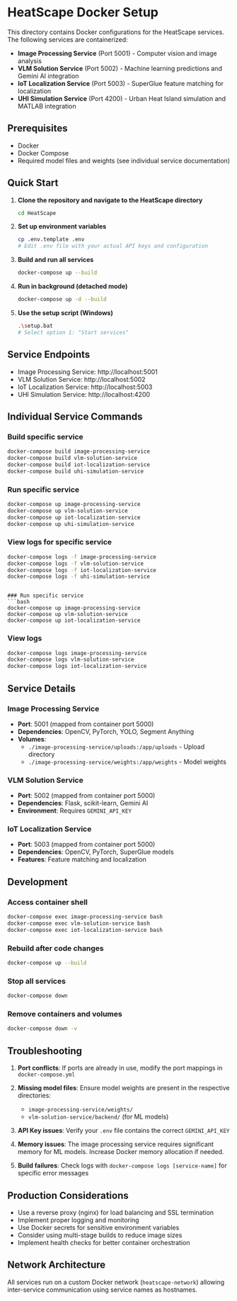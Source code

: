 # HeatScape Docker Setup

This directory contains Docker configurations for the HeatScape services. The following services are containerized:

- **Image Processing Service** (Port 5001) - Computer vision and image analysis
- **VLM Solution Service** (Port 5002) - Machine learning predictions and Gemini AI integration  
- **IoT Localization Service** (Port 5003) - SuperGlue feature matching for localization
- **UHI Simulation Service** (Port 4200) - Urban Heat Island simulation and MATLAB integration

## Prerequisites

- Docker
- Docker Compose
- Required model files and weights (see individual service documentation)

## Quick Start

1. **Clone the repository and navigate to the HeatScape directory**
   ```bash
   cd HeatScape
   ```

2. **Set up environment variables**
   ```bash
   cp .env.template .env
   # Edit .env file with your actual API keys and configuration
   ```

3. **Build and run all services**
   ```bash
   docker-compose up --build
   ```

4. **Run in background (detached mode)**
   ```bash
   docker-compose up -d --build
   ```

5. **Use the setup script (Windows)**
   ```bash
   .\setup.bat
   # Select option 1: "Start services"
   ```

## Service Endpoints

- Image Processing Service: http://localhost:5001
- VLM Solution Service: http://localhost:5002  
- IoT Localization Service: http://localhost:5003
- UHI Simulation Service: http://localhost:4200

## Individual Service Commands

### Build specific service
```bash
docker-compose build image-processing-service
docker-compose build vlm-solution-service
docker-compose build iot-localization-service
docker-compose build uhi-simulation-service
```

### Run specific service
```bash
docker-compose up image-processing-service
docker-compose up vlm-solution-service
docker-compose up iot-localization-service
docker-compose up uhi-simulation-service
```

### View logs for specific service
```bash
docker-compose logs -f image-processing-service
docker-compose logs -f vlm-solution-service
docker-compose logs -f iot-localization-service
docker-compose logs -f uhi-simulation-service
```
```

### Run specific service
```bash
docker-compose up image-processing-service
docker-compose up vlm-solution-service
docker-compose up iot-localization-service
```

### View logs
```bash
docker-compose logs image-processing-service
docker-compose logs vlm-solution-service
docker-compose logs iot-localization-service
```

## Service Details

### Image Processing Service
- **Port**: 5001 (mapped from container port 5000)
- **Dependencies**: OpenCV, PyTorch, YOLO, Segment Anything
- **Volumes**: 
  - `./image-processing-service/uploads:/app/uploads` - Upload directory
  - `./image-processing-service/weights:/app/weights` - Model weights

### VLM Solution Service  
- **Port**: 5002 (mapped from container port 5000)
- **Dependencies**: Flask, scikit-learn, Gemini AI
- **Environment**: Requires `GEMINI_API_KEY`

### IoT Localization Service
- **Port**: 5003 (mapped from container port 5000)
- **Dependencies**: OpenCV, PyTorch, SuperGlue models
- **Features**: Feature matching and localization

## Development

### Access container shell
```bash
docker-compose exec image-processing-service bash
docker-compose exec vlm-solution-service bash
docker-compose exec iot-localization-service bash
```

### Rebuild after code changes
```bash
docker-compose up --build
```

### Stop all services
```bash
docker-compose down
```

### Remove containers and volumes
```bash
docker-compose down -v
```

## Troubleshooting

1. **Port conflicts**: If ports are already in use, modify the port mappings in `docker-compose.yml`

2. **Missing model files**: Ensure model weights are present in the respective directories:
   - `image-processing-service/weights/`
   - `vlm-solution-service/backend/` (for ML models)

3. **API Key issues**: Verify your `.env` file contains the correct `GEMINI_API_KEY`

4. **Memory issues**: The image processing service requires significant memory for ML models. Increase Docker memory allocation if needed.

5. **Build failures**: Check logs with `docker-compose logs [service-name]` for specific error messages

## Production Considerations

- Use a reverse proxy (nginx) for load balancing and SSL termination
- Implement proper logging and monitoring
- Use Docker secrets for sensitive environment variables
- Consider using multi-stage builds to reduce image sizes
- Implement health checks for better container orchestration

## Network Architecture

All services run on a custom Docker network (`heatscape-network`) allowing inter-service communication using service names as hostnames.
